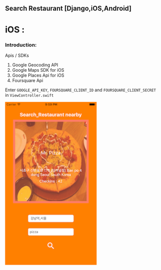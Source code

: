 Search Restaurant [Django,iOS,Android]
---

# iOS :

### Introduction:

Apis / SDKs 

1. Google Geocoding API 
2. Google Maps SDK for iOS
3. Google Places Api for iOS
4. Foursquare Api 


Enter `GOOGLE_API_KEY`, `FOURSQUARE_CLIENT_ID` and `FOURSQUARE_CLIENT_SECRET` in `ViewController.swift`



<img src="../images/ios_1.png" width="300">
